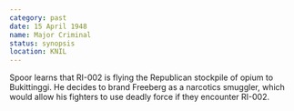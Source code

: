 ```yaml
---
category: past
date: 15 April 1948
name: Major Criminal
status: synopsis
location: KNIL
---
```

Spoor learns that RI-002 is flying the Republican
stockpile of opium to Bukittinggi. He decides to brand Freeberg as a
narcotics smuggler, which would allow his fighters to use deadly force if
they encounter RI-002.
